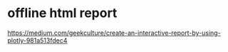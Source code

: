 # offline html report
https://medium.com/geekculture/create-an-interactive-report-by-using-plotly-981a513fdec4
